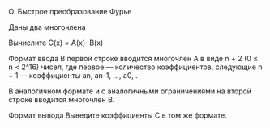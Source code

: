 O. Быстрое преобразование Фурье

Даны два многочлена

Вычислите C(x) = A(x)⋅ B(x)

Формат ввода
В первой строке вводится многочлен A в виде n + 2 (0 ≤ n < 2^16) чисел, где первое — количество коэффициентов, следующие n + 1 — коэффициенты an, an-1, …, a0, .

В аналогичном формате и с аналогичными ограничениями на второй строке вводится многочлен B.

Формат вывода
Выведите коэффициенты C в том же формате. 